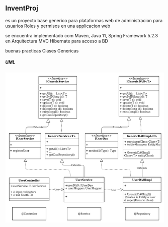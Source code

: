 ## InventProj

es un proyecto base generico para plataformas web
de administracion para usuarios Roles y permisos en una applicacion web

se encuentra implementado com Maven, Java 11, Spring Framework 5.2.3 en Arquitectura MVC
Hibernate para acceso a BD

buenas practicas Clases Genericas

##### UML
![alt text](readme/estructSpring/estructSpring.png)
